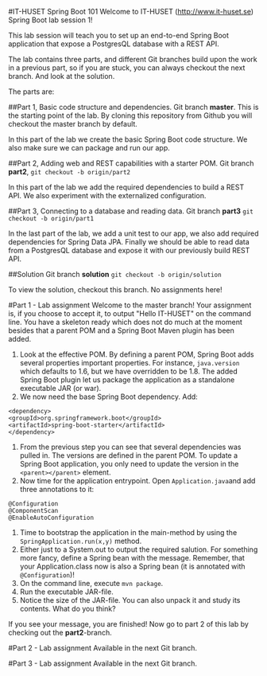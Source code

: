 #IT-HUSET Spring Boot 101
Welcome to IT-HUSET (http://www.it-huset.se) Spring Boot lab session 1!

This lab session will teach you to set up an end-to-end Spring Boot application that expose a PostgresQL database with a REST API.

The lab contains three parts, and different Git branches build upon the work in a previous part, so if you are stuck, you can always checkout the
next branch. And look at the solution.

The parts are:

##Part 1, Basic code structure and dependencies.
Git branch **master**. This is the starting point of the lab. By cloning this repository from Github you will checkout the master branch by default.

In this part of the lab we create the basic Spring Boot code structure. We also make sure we can package and run our app.

##Part 2, Adding web and REST capabilities with a starter POM.
Git branch **part2**, `git checkout -b origin/part2`

In this part of the lab we add the required dependencies to build a REST API. We also experiment with the externalized configuration.

##Part 3, Connecting to a database and reading data.
Git branch **part3** `git checkout -b origin/part1`

In the last part of the lab, we add a unit test to our app, we also add required dependencies for Spring Data JPA.
Finally we should be able to read data from a PostgresQL database and expose it with our previously build REST API.

##Solution
Git branch **solution** `git checkout -b origin/solution`

To view the solution, checkout this branch. No assignments here!

#Part 1 - Lab assignment
Welcome to the master branch! Your assignment is, if you choose to accept it, to output "Hello IT-HUSET" on the command line.
You have a skeleton ready which does not do much at the moment besides that a parent POM and a Spring Boot Maven plugin has been added.

1. Look at the effective POM. By defining a parent POM, Spring Boot adds several properties important properties.
For instance, `java.version` which defaults to 1.6, but we have overridden to be 1.8.
The added Spring Boot plugin let us package the application as a standalone executable JAR (or war).
1. We now need the base Spring Boot dependency. Add:
```
<dependency>
<groupId>org.springframework.boot</groupId>
<artifactId>spring-boot-starter</artifactId>
</dependency>
```
1. From the previous step you can see that several dependencies was pulled in. The versions are defined in the parent POM.
To update a Spring Boot application, you only need to update the version in the `<parent></parent>` element.
1. Now time for the application entrypoint. Open `Application.java`and add three annotations to it:
```
@Configuration
@ComponentScan
@EnableAutoConfiguration
```
1. Time to bootstrap the application in the main-method by using the `SpringApplication.run(x,y)` method.
1. Either just to a System.out to output the required salution. For something more fancy, define a Spring bean with the message.
Remember, that your Application.class now is also a Spring bean (it is annotated with `@Configuration`)!
1. On the command line, execute `mvn package`.
1. Run the executable JAR-file.
1. Notice the size of the JAR-file. You can also unpack it and study its contents. What do you think?

If you see your message, you are finished! Now go to part 2 of this lab by checking out the **part2**-branch.

#Part 2 - Lab assignment
Available in the next Git branch.

#Part 3 - Lab assignment
Available in the next Git branch.
